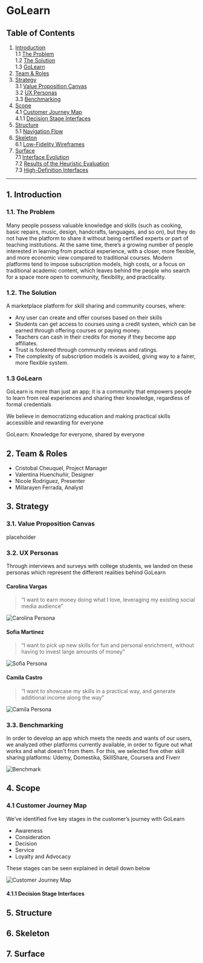 # GoLearn
## Table of Contents
1. [Introduction](#1-introduction)  
   1.1 [The Problem](#11-the-problem)  
   1.2 [The Solution](#12-the-solution)   
   1.3 [GoLearn](#13-golearn)
3. [Team & Roles](#team--roles)
4. [Strategy](#strategy)  
   3.1 [Value Proposition Canvas](#value-proposition-canvas)  
   3.2 [UX Personas](#ux-personas)  
   3.3 [Benchmarking](#benchmarking)
5. [Scope](#scope)  
   4.1 [Customer Journey Map](#customer-journey-map)  
   4.1.1 [Decision Stage Interfaces](#decision-stage-interfaces)
6. [Structure](#structure)  
   5.1 [Navigation Flow](#navigation-flow)
7. [Skeleton](#skeleton)  
   6.1 [Low-Fidelity Wireframes](#low-fidelity-wireframes)
8. [Surface](#surface)  
   7.1 [Interface Evolution](#interface-evolution)  
   7.2 [Results of the Heuristic Evaluation](#results-of-the-heuristic-evaluation)  
   7.3 [High-Definition Interfaces](#high-definition-interfaces)

---

## 1. Introduction
### 1.1. The Problem
Many people possess valuable knowledge and skills (such as cooking, basic repairs, music, design, handcrafts, languages, and so on), but they do not have the platform to share it without being certified experts or part of teaching institutions.
At the same time, there’s a growing number of people interested in learning from practical experience, with a closer, more flexible, and more economic view compared to traditional courses.
Modern platforms tend to impose subscription models, high costs, or a focus on traditional academic content, which leaves behind the people who search for a space more open to community, flexibility, and practicality.
### 1.2. The Solution
A marketplace platform for skill sharing and community courses, where:
- Any user can create and offer courses based on their skills
- Students can get access to courses using a credit system, which can be earned through offering courses or paying money.
- Teachers can cash in their credits for money if they become app affiliates.
- Trust is fostered through community reviews and ratings.
- The complexity of subscription models is avoided, giving way to a fairer, more flexible system.

### 1.3 GoLearn

GoLearn is more than just an app; it is a community that empowers people to learn from real experiences and sharing their knowledge, regardless of formal credentials

We believe in democratizing education and making practical skills accessible and rewarding for everyone 

GoLearn: Knowledge for everyone, shared by everyone


## 2. Team & Roles

- Cristobal Cheuquel, Project Manager
- Valentina Huenchuñir, Designer
- Nicole Rodríguez, Presenter
- Millarayen Ferrada, Analyst

## 3. Strategy
### 3.1. Value Proposition Canvas
placeholder
### 3.2. UX Personas

Through interviews and surveys with college students, we landed on these personas which represent the different realities behind GoLearn

#### Carolina Vargas
> “I want to earn money doing what I love, leveraging my existing social media audience”

![Carolina Persona](assets/persona-carolina-GoLearn.png)

#### Sofia Martinez
> “I want to pick up new skills for fun and personal enrichment, without having to invest large amounts of money”

![Sofia Persona](assets/persona-sofia-GoLearn.png)

#### Camila Castro
> “I want to showcase my skills in a practical way, and generate additional income along the way”

![Camila Persona](assets/persona-camila-GoLearn.png)

### 3.3. Benchmarking

In order to develop an app which meets the needs and wants of our users, we analyzed other platforms currently available, in order to figure out what works and what doesn't from them.
For this, we selected five other skill sharing platforms: Udemy, Domestika, SkillShare, Coursera and Fiverr

![Benchmark](assets/benchmark-GoLearn.png)

## 4. Scope

### 4.1 Customer Journey Map

We’ve identified five key stages in the customer’s journey with GoLearn

- Awareness
- Consideration
- Decision
- Service
- Loyalty and Advocacy

These stages can be seen explained in detail down below

![Customer Journey Map](assets/journey-map-GoLearn.png)

#### 4.1.1 Decision Stage Interfaces

## 5. Structure

## 6. Skeleton

## 7. Surface